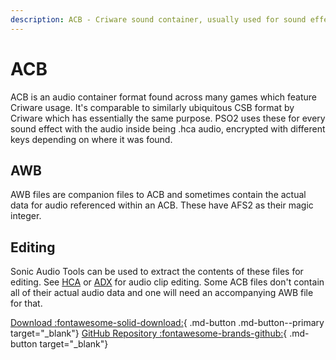 ```yaml
---
description: ACB - Criware sound container, usually used for sound effects. Typically contains [HCA](./hca.md) or [ADX](./adx.md) audio.
---
```


# ACB
ACB is an audio container format found across many games which feature Criware usage. It's comparable to similarly ubiquitous CSB format by Criware which has essentially the same purpose.
PSO2 uses these for every sound effect with the audio inside being .hca audio, encrypted with different keys depending on where it was found. 

## AWB
AWB files are companion files to ACB and sometimes contain the actual data for audio referenced within an ACB. These have AFS2 as their magic integer.  

## Editing
Sonic Audio Tools can be used to extract the contents of these files for editing. See [HCA](./hca.md) or [ADX](./adx.md) for audio clip editing. 
Some ACB files don't contain all of their actual audio data and one will need an accompanying AWB file for that. 

[Download :fontawesome-solid-download:](https://github.com/blueskythlikesclouds/SonicAudioTools/releases){ .md-button .md-button--primary target="_blank"}
[GitHub Repository :fontawesome-brands-github:](https://github.com/blueskythlikesclouds/SonicAudioTools){ .md-button target="_blank"}